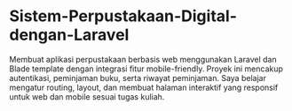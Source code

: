 # Sistem-Perpustakaan-Digital-dengan-Laravel
Membuat aplikasi perpustakaan berbasis web menggunakan Laravel dan Blade template dengan integrasi fitur mobile-friendly. Proyek ini mencakup autentikasi, peminjaman buku, serta riwayat peminjaman. Saya belajar mengatur routing, layout, dan membuat halaman interaktif yang responsif untuk web dan mobile sesuai tugas kuliah.
